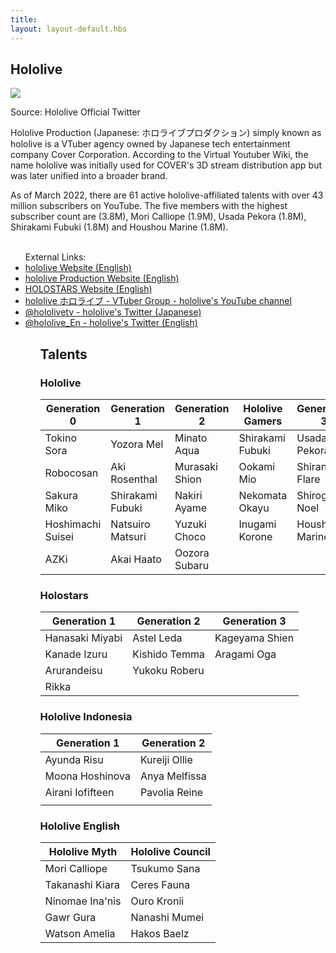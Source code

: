 ```yaml
---
title: ㅤ
layout: layout-default.hbs
---
```

## Hololive
<img class="homeimg"
            src="https://pbs.twimg.com/media/FJnphdUUcAg1Gdh?format=jpg&name=large">
            <p class="source"> Source: Hololive Official Twitter</p>


<p class="main-text">Hololive Production (Japanese: ホロライブプロダクション) simply known as hololive is a VTuber agency owned by Japanese tech entertainment company Cover Corporation. According to the Virtual Youtuber Wiki, the name hololive was initially used for COVER's 3D stream distribution app but was later unified into a broader brand. <p>

<p class="main-text">As of March 2022, there are 61 active hololive-affiliated talents with over 43 million subscribers on YouTube. The five members with the highest subscriber count are (3.8M), Mori Calliope (1.9M), Usada Pekora (1.8M), Shirakami Fubuki (1.8M) and Houshou Marine (1.8M). 
<br>
<br>
<ul class="hololinks">
External Links:
<li><a href="https://hololive.hololivepro.com/en">hololive Website (English)</a></li>
<li> <a href="https://en.hololive.tv/">hololive Production Website (English)</a></li>
<li> <a href="https://www.holostars.hololivepro.com/en">HOLOSTARS Website (English)</a></li>
<li> <a href="https://www.youtube.com/channel/UCJFZiqLMntJufDCHc6bQixg">hololive ホロライブ - VTuber Group - hololive's YouTube channel</a></li>
<li> <a href="https://twitter.com/hololivetv">@hololivetv - hololive's Twitter (Japanese)</a></li>
<li> <a href="https://twitter.com/hololive_En">@hololive_En - hololive's Twitter (English)</a></li>
<ul>




## Talents

### Hololive

| Generation 0      	| Generation 1     	| Generation 2   	| Hololive Gamers  	| Generation 3   	| Generation 4     	| Generation 5   	| Generation 6   	|
|-------------------	|------------------	|----------------	|------------------	|----------------	|------------------	|----------------	|----------------	|
| Tokino Sora       	| Yozora Mel       	| Minato Aqua    	| Shirakami Fubuki 	| Usada Pekora   	| Amane Kanata     	| Yukihana Lamy  	| La+ Darknesss  	|
| Robocosan         	| Aki Rosenthal    	| Murasaki Shion 	| Ookami Mio       	| Shiranui Flare 	| Tsunomaki Watame 	| Momosuzu Nene  	| Takane Lui     	|
| Sakura Miko       	| Shirakami Fubuki 	| Nakiri Ayame   	| Nekomata Okayu   	| Shirogane Noel 	| Tokoyami Towa    	| Shishiro Botan 	| Hakui Koyori   	|
| Hoshimachi Suisei 	| Natsuiro Matsuri 	| Yuzuki Choco   	| Inugami Korone   	| Houshou Marine 	| Himemori Luna    	| Omaru Polka    	| Sakamata Chloe 	|
| AZKi              	| Akai Haato       	| Oozora Subaru  	|                  	|                	|                  	|                	| Kazama Iroha   	|

### Holostars

| Generation 1    	| Generation 2  	| Generation 3   	|
|-----------------	|---------------	|----------------	|
| Hanasaki Miyabi 	| Astel Leda    	| Kageyama Shien 	|
| Kanade Izuru    	| Kishido Temma 	| Aragami Oga    	|
| Arurandeisu     	| Yukoku Roberu 	|                	|
| Rikka           	|               	|                	|

### Hololive Indonesia
| Generation 1     	| Generation 2  	|  
|------------------	|---------------	|
| Ayunda Risu      	| Kureiji Ollie 	|  
| Moona Hoshinova  	| Anya Melfissa 	|  
| Airani Iofifteen 	| Pavolia Reine 	|   
|                  	|               	|  
### Hololive English
| Hololive Myth   	| Hololive Council 	|  
|-----------------	|------------------	|
| Mori Calliope   	| Tsukumo Sana     	|   
| Takanashi Kiara 	| Ceres Fauna      	|   
| Ninomae Ina'nis 	| Ouro Kronii      	|   	
| Gawr Gura       	| Nanashi Mumei    	|   	
| Watson Amelia   	| Hakos Baelz      	|   


